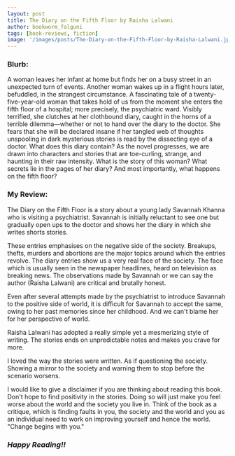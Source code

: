 ```yaml
---
layout: post
title: The Diary on the Fifth Floor by Raisha Lalwani
author: bookworm_falguni
tags: [book-reviews, fiction]
image: '/images/posts/The-Diary-on-the-Fifth-Floor-by-Raisha-Lalwani.jpg'
---
```

### **Blurb:**
A woman leaves her infant at home but finds her on a busy street in an unexpected turn of events.
Another woman wakes up in a flight hours later, befuddled, in the strangest circumstance.
A fascinating tale of a twenty-five-year-old woman that takes hold of us from the moment she enters the fifth floor of a hospital; more precisely, the psychiatric ward. Visibly terrified, she clutches at her clothbound diary, caught in the horns of a terrible dilemma—whether or not to hand over the diary to the doctor. She fears that she will be declared insane if her tangled web of thoughts unspooling in dark mysterious stories is read by the dissecting eye of a doctor.
What does this diary contain? As the novel progresses, we are drawn into characters and stories that are toe-curling, strange, and haunting in their raw intensity. What is the story of this woman? What secrets lie in the pages of her diary? And most importantly, what happens on the fifth floor? 

### **My Review:**
The Diary on the Fifth Floor is a story about a young lady Savannah Khanna who is visiting a psychiatrist. Savannah is initially reluctant to see one but gradually open ups to the doctor and shows her the diary in which she writes shorts stories.

These entries emphasises on the negative side of the society. Breakups, thefts, murders and abortions are the major topics around which the entries revolve.
The diary entries show us a very real face of the society. The face which is usually seen in the newspaper headlines, heard on television as breaking news.
The observations made by Savannah or we can say the author (Raisha Lalwani) are critical and brutally honest. 

Even after several attempts made by the psychiatrist to introduce Savannah to the positive side of world, it is difficult for Savannah to accept the same, owing to her past memories since her childhood. And we can't blame her for her perspective of world.

Raisha Lalwani has adopted a really simple yet a mesmerizing style of writing. The stories ends on unpredictable notes and makes you crave for more.

I loved the way the stories were written. As if questioning the society. Showing a mirror to the society and warning them to stop before the scenario worsens. 

I would like to give a disclaimer if you are thinking about reading this book. Don't hope to find positivity in the stories. Doing so will just make you feel worse about the world and the society you live in. Think of the book as a critique, which is finding faults in you, the society and the world and you as an individual need to work on improving yourself and hence the world. "Change begins with you."

### ***Happy Reading!!***
